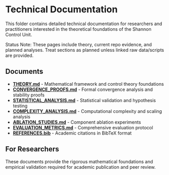 # Technical Documentation

This folder contains detailed technical documentation for researchers and practitioners interested in the theoretical foundations of the Shannon Control Unit.

Status Note: These pages include theory, current repo evidence, and planned analyses. Treat sections as planned unless linked raw data/scripts are provided.

## Documents

- **[THEORY.md](THEORY.md)** - Mathematical framework and control theory foundations
- **[CONVERGENCE_PROOFS.md](CONVERGENCE_PROOFS.md)** - Formal convergence analysis and stability proofs  
- **[STATISTICAL_ANALYSIS.md](STATISTICAL_ANALYSIS.md)** - Statistical validation and hypothesis testing
- **[COMPLEXITY_ANALYSIS.md](COMPLEXITY_ANALYSIS.md)** - Computational complexity and scaling analysis
- **[ABLATION_STUDIES.md](ABLATION_STUDIES.md)** - Component ablation experiments
- **[EVALUATION_METRICS.md](EVALUATION_METRICS.md)** - Comprehensive evaluation protocol
- **[REFERENCES.bib](REFERENCES.bib)** - Academic citations in BibTeX format

## For Researchers

These documents provide the rigorous mathematical foundations and empirical validation required for academic publication and peer review.
